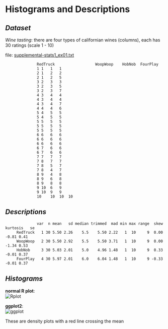 Histograms and Descriptions
===============

*Dataset*
----------
*Wine tasting*: there are four types of californian wines (columns), each has 30 ratings (scale 1 - 10)

file: [supplemental-stats1_ex01.txt](https://raw.github.com/boboppie/coursera-course-statistics_one/master/week1/lecture3/supplemental-stats1_ex01.txt)

                  RedTruck                  WoopWoop	HobNob	FourPlay
                  1	1	1	1
                  2	1	2	2
                  2	1	2	5
                  3	2	3	3
                  3	2	3	5
                  3	2	3	7
                  4	3	4	4
                  4	3	4	4
                  4	3	4	7
                  4	4	4	6
                  5	4	5	5
                  5	4	5	5
                  5	5	5	5
                  5	5	5	5
                  5	5	5	5
                  6	6	6	6
                  6	6	6	6
                  6	6	6	6
                  6	7	6	6
                  6	7	6	6
                  7	7	7	7
                  7	8	7	7
                  7	8	5	7
                  7	8	4	7
                  8	9	4	8
                  8	9	6	8
                  8	9	8	8
                  9	10	6	9
                  9	10	9	9
                  10	10	10	10

*Descriptions*
----------
                  var  n mean   sd median trimmed  mad min max range  skew kurtosis   se
         RedTruck   1 30 5.50 2.26    5.5    5.50 2.22   1  10     9  0.00    -0.81 0.41
         WoopWoop   2 30 5.50 2.92    5.5    5.50 3.71   1  10     9  0.00    -1.34 0.53
         HobNob     3 30 5.03 2.01    5.0    4.96 1.48   1  10     9  0.33    -0.01 0.37
         FourPlay   4 30 5.97 2.01    6.0    6.04 1.48   1  10     9 -0.33    -0.01 0.37

*Histograms*
----------
**normal R plot**:
<br>
![Rplot](https://raw.github.com/boboppie/coursera-course-statistics_one/master/week1/lecture3/plots/Rplot.png)

**ggplot2**:
<br>
![ggplot](https://raw.github.com/boboppie/coursera-course-statistics_one/master/week1/lecture3/plots/ggplot.png)

These are density plots with a red line crossing the mean